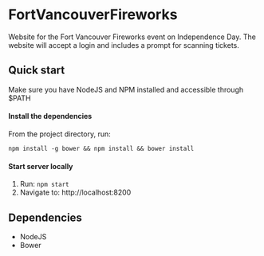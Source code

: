 FortVancouverFireworks
======================

Website for the Fort Vancouver Fireworks event on Independence Day. The website will accept a login and includes a prompt for scanning tickets.

## Quick start

Make sure you have NodeJS and NPM installed and accessible through $PATH

#### Install the dependencies

From the project directory, run:

`npm install -g bower && npm install && bower install`

#### Start server locally

1. Run: `npm start`
2. Navigate to: http://localhost:8200

## Dependencies

* NodeJS
* Bower

[NodeJS]: https://nodejs.org
[Bower]: https://bower.io/
